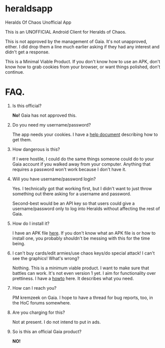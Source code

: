 heraldsapp
==========

Heralds Of Chaos Unofficial App



This is an UNOFFICIAL Android Client for Heralds of Chaos.

This is not approved by the management of Gaia.  It's not unapproved, either.  I did drop them a line much earlier asking if they had any interest and didn't get a response. 

This is a Minimal Viable Product.  If you don't know how to use an APK, don't know how to grab cookies from your browser, or want things polished, don't continue.


FAQ.
====

1. Is this official?

    **No!**  Gaia has not approved this.

2. Do you need my username/password?

    The app needs your cookies.  I have a [help document](cookies.md) describing how to get them.  

3. How dangerous is this?

    If I were hostile, I could do the same things someone could do to your Gaia account if you walked away from your computer.  Anything that requires a password won't work because I don't have it.

4. Will you have username/password login?

    Yes.  I technically got that working first, but I didn't want to just throw something out there asking for a username and password.

    Second-best would be an API key so that users could give a username/password only to log into Heralds without affecting the rest of Gaia.

5. How do I install it?

    I have an APK file <a href="thingy.apk">here</a>.  If you don't know what an APK file is or how to install one, you probably shouldn't be messing with this for the time being. 

6. I can't buy cards/edit armies/use chaos keys/do special attack!  I can't see the graphics!  What's wrong?

    Nothing.  This is a minimum viable product. I want to make sure that battles can work.  It's not even version 1 yet.  I aim for functionality over prettiness.  I have a [howto](howto.md) here.  It describes what you need.

7. How can I reach you?

    PM kremzeek on Gaia.  I hope to have a thread for bug reports, too, in the HoC forums somewhere.

8. Are you charging for this?

    Not at present.  I do not intend to put in ads. 

9. So is this an official Gaia product?

    **NO!**


